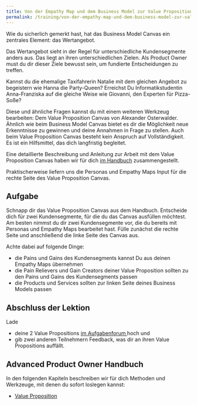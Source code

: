 ```yaml
---
title: Von der Empathy Map und dem Business Model zur Value Proposition
permalink: /training/von-der-empathy-map-und-dem-business-model-zur-value-proposition/
---
```


Wie du sicherlich gemerkt hast, hat das Business Model Canvas ein zentrales Element: das Wertangebot.

Das Wertangebot sieht in der Regel für unterschiedliche Kundensegmente anders aus.
Das liegt an ihren unterschiedlichen Zielen. 
Als Product Owner must du dir dieser Ziele bewusst sein, um fundierte Entscheidungen zu treffen.

Kannst du die ehemalige Taxifahrerin Natalie mit dem gleichen Angebot zu begeistern wie Hanna die Party-Queen?
Erreichst Du Informatikstudentin Anna-Franziska auf die gleiche Weise wie Giovanni, den Experten für Pizza-Soße?

Diese und ähnliche Fragen kannst du mit einem weiteren Werkzeug bearbeiten:
Dem Value Proposition Canvas von Alexander Osterwalder.
Ähnlich wie beim Business Model Canvas bietet es dir die Möglichkeit neue Erkenntnisse zu gewinnen und deine Annahmen in Frage zu stellen.
Auch beim Value Proposition Canvas besteht kein Anspruch auf Vollständigkeit.
Es ist ein Hilfsmittel, das dich langfristig begleitet.

Eine detaillierte Beschreibung und Anleitung zur Arbeit mit dem Value Proposition Canvas haben wir für dich [im Handbuch](https://manual.advancedproductowner.com/value-proposition/) zusammengestellt.

Praktischerweise liefern uns die Personas und Empathy Maps Input für die rechte Seite des Value Proposition Canvas.

## Aufgabe

Schnapp dir das Value Proposition Canvas aus dem Handbuch. 
Entscheide dich für zwei Kundensegmente, für die du das Canvas ausfüllen möchtest. 
Am besten nimmst du dir zwei Kundensegmente vor, die du bereits mit Personas und Empathy Maps bearbeitet hast.
Fülle zunächst die rechte Seite und anschließend die linke Seite des Canvas aus.

Achte dabei auf folgende Dinge:
* die Pains und Gains des Kundensegments kannst Du aus deinen Empathy Maps übernehmen
* die Pain Relievers und Gain Creators deiner Value Proposition sollten zu den Pains und Gains des Kundensegments passen
* die Products und Services sollten zur linken Seite deines Business Models passen

## Abschluss der Lektion

Lade 

* deine 2 Value Propositions [im Aufgabenforum ](https://www.oncampus.de/blocks/oc_mooc_nav/forum_view.php?showall=false&id=47755) hoch und 
* gib zwei anderen Teilnehmern Feedback, was dir an ihren Value Propositions auffällt.

## Advanced Product Owner Handbuch

In den folgenden Kapiteln beschreiben wir für dich Methoden und Werkzeuge, mit denen du sofort loslegen kannst:

* [Value Proposition](https://manual.advancedproductowner.com/value-proposition/)
